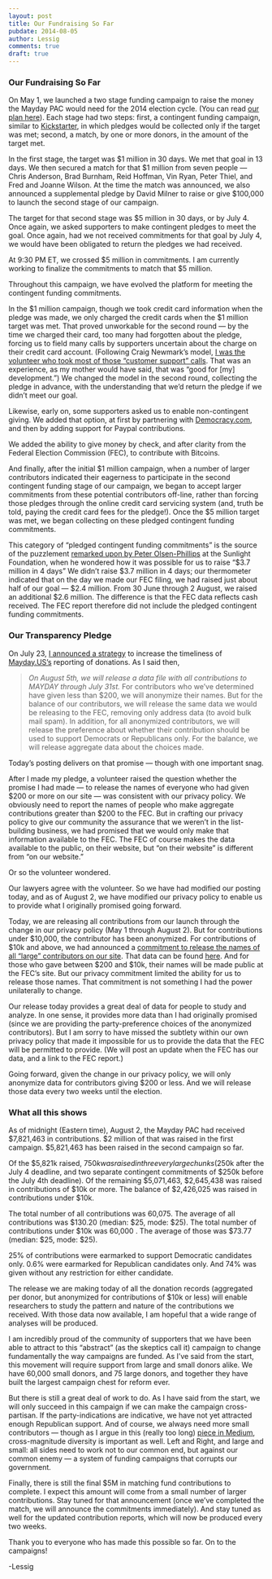 ```yaml
---
layout: post
title: Our Fundraising So Far
pubdate: 2014-08-05
author: Lessig
comments: true
draft: true
---
```


### Our Fundraising So Far

On May 1, we launched a two stage funding campaign to raise the money the Mayday PAC would need for the 2014 election cycle. (You can read [our plan here](https://mayday.us/the-plan/)). Each stage had two steps: first, a contingent funding campaign, similar to [Kickstarter](https://www.kickstarter.com/), in which pledges would be collected only if the target was met; second, a match, by one or more donors, in the amount of the target met.

In the first stage, the target was $1 million in 30 days. We met that goal in 13 days. We then secured a match for that $1 million from seven people — Chris Anderson, Brad Burnham, Reid Hoffman, Vin Ryan, Peter Thiel, and Fred and Joanne Wilson. At the time the match was announced, we also announced a supplemental pledge by David Milner to raise or give $100,000 to launch the second stage of our campaign.

The target for that second stage was $5 million in 30 days, or by July 4. Once again, we asked supporters to make contingent pledges to meet the goal. Once again, had we not received commitments for that goal by July 4, we would have been obligated to return the pledges we had received.

At 9:30 PM ET, we crossed $5 million in commitments. I am currently working to finalize the commitments to match that $5 million.

Throughout this campaign, we have evolved the platform for meeting the contingent funding commitments.

In the $1 million campaign, though we took credit card information when the pledge was made, we only charged the credit cards when the $1 million target was met. That proved unworkable for the second round — by the time we charged their card, too many had forgotten about the pledge, forcing us to field many calls by supporters uncertain about the charge on their credit card account. (Following Craig Newmark’s model, [I was the volunteer who took most of those “customer support” calls](http://lessig.tumblr.com/post/90477969642/on-the-challenge-of-being-craig-newmark). That was an experience, as my mother would have said, that was “good for [my] development.”) We changed the model in the second round, collecting the pledge in advance, with the understanding that we’d return the pledge if we didn’t meet our goal.

Likewise, early on, some supporters asked us to enable non-contingent giving. We added that option, at first by partnering with [Democracy.com](http://democracy.com/), and then by adding support for Paypal contributions.

We added the ability to give money by check, and after clarity from the Federal Election Commission (FEC), to contribute with Bitcoins.

And finally, after the initial $1 million campaign, when a number of larger contributors indicated their eagerness to participate in the second contingent funding stage of our campaign, we began to accept larger commitments from these potential contributors off-line, rather than forcing those pledges through the online credit card servicing system (and, truth be told, paying the credit card fees for the pledge!). Once the $5 million target was met, we began collecting on these pledged contingent funding commitments.

This category of “pledged contingent funding commitments” is the source of the puzzlement [remarked upon by Peter Olsen-Phillips](http://sunlightfoundation.com/blog/2014/07/22/questions-remain-for-mayday-pac/) at the Sunlight Foundation, when he wondered how it was possible for us to raise “$3.7 million in 4 days” We didn’t raise $3.7 million in 4 days; our thermometer indicated that on the day we made our FEC filing, we had raised just about half of our goal — $2.4 million. From 30 June through 2 August, we raised an additional $2.6 million. The difference is that the FEC data reflects cash received. The FEC report therefore did not include the pledged contingent funding commitments.

### Our Transparency Pledge

On July 23, [I announced a strategy](http://lessig.tumblr.com/post/92647225387/mayday-us-and-transparency) to increase the timeliness of [Mayday.US’s](https://mayday.us/) reporting of donations. As I said then,

> *On August 5th, we will release a data file with all contributions to MAYDAY through July 31st.* For contributors who we’ve determined have given less than $200, we will anonymize their names. But for the balance of our contributors, we will release the same data we would be releasing to the FEC, removing only address data (to avoid bulk mail spam). In addition, for all anonymized contributors, we will release the preference about whether their contribution should be used to support Democrats or Republicans only.  For the balance, we will release aggregate data about the choices made.

Today’s posting delivers on that promise — though with one important snag.

After I made my pledge, a volunteer raised the question whether the promise I had made — to release the names of everyone who had given $200 or more on our site — was consistent with our privacy policy. We obviously need to report the names of people who make aggregate contributions greater than $200 to the FEC. But in crafting our privacy policy to give our community the assurance that we weren’t in the list-building business, we had promised that we would only make that information available to the FEC. The FEC of course makes the data available to the public, on their website, but “on their website” is different from “on our website.”

Or so the volunteer wondered.

Our lawyers agree with the volunteer. So we have had modified our posting today, and as of August 2, we have modified our privacy policy to enable us to provide what I originally promised going forward.

Today, we are releasing all contributions from our launch through the change in our privacy policy (May 1 through August 2). But for contributions under $10,000, the contributor has been anonymized. For contributions of $10k and above, we had announced a [commitment to release the names of all “large” contributors on our site](https://mayday.us/faq/#will-the-contributors-to-the-mayday-pac-be-listed). That data can be found [here](https://mayday.us/your-donations-top-donors/).  And for those who gave between $200 and $10k, their names will be made public at the FEC’s site. But our privacy commitment limited the ability for us to release those names. That commitment is not something I had the power unilaterally to change.

Our release today provides a great deal of data for people to study and analyze. In one sense, it provides more data than I had originally promised (since we are providing the party-preference choices of the anonymized contributors). But I am sorry to have missed the subtlety within our own privacy policy that made it impossible for us to provide the data that the FEC will be permitted to provide. (We will post an update when the FEC has our data, and a link to the FEC report.)

Going forward, given the change in our privacy policy, we will only anonymize data for contributors giving $200 or less. And we will release those data every two weeks until the election.

### What all this shows

As of midnight (Eastern time), August 2, the Mayday PAC had received $7,821,463  in contributions. $2 million of that was raised in the first campaign. $5,821,463 has been raised in the second campaign so far.

Of the $5,821k raised, $750k was raised in three very large chunks ($250k after the July 4 deadline, and two separate contingent commitments of $250k before the July 4th deadline). Of the remaining $5,071,463, $2,645,438 was raised in contributions of $10k or more. The balance of $2,426,025 was raised in contributions under $10k.

The total number of all contributions was 60,075. The average of all contributions was $130.20 (median: $25, mode: $25). The total number of contributions under $10k was 60,000 . The average of those was $73.77 (median: $25, mode: $25).

25% of contributions were earmarked to support Democratic candidates only. 0.6% were earmarked for Republican candidates only. And 74% was given without any restriction for either candidate.

The release we are making today of all the donation records (aggregated per donor, but anonymized for contributions of $10k or less) will enable researchers to study the pattern and nature of the contributions we received. With those data now available, I am hopeful that  a wide range of analyses will be produced.

I am incredibly proud of the community of supporters that we have been able to attract to this “abstract” (as the skeptics call it) campaign to change fundamentally the way campaigns are funded. As I’ve said from the start, this movement will require support from large and small donors alike. We have 60,000 small donors, and 75 large donors, and together they have built the largest campaign chest for reform ever.

But there is still a great deal of work to do. As I have said from the start, we will only succeed in this campaign if we can make the campaign cross-partisan. If the party-indications are indicative, we have not yet attracted enough Republican support. And of course, we always need more small contributors — though as I argue in this (really too long) [piece in Medium](http://bit.ly/Lessig-Medium), cross-magnitude diversity is important as well. Left and Right, and large and small: all sides need to work not to our common end, but against our common enemy — a system of funding campaigns that corrupts our government.

Finally, there is still the final $5M in matching fund contributions to complete. I expect this amount will come from a small number of larger contributions. Stay tuned for that announcement (once we’ve completed the match, we will announce the commitments immediately). And stay tuned as well for the updated contribution reports, which will now be produced every two weeks.

Thank you to everyone who has made this possible so far. On to the campaigns!

-Lessig



